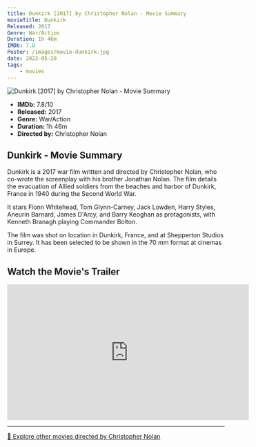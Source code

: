 ```yaml
---
title: Dunkirk [2017] by Christopher Nolan - Movie Summary
movieTitle: Dunkirk
Released: 2017
Genre: War/Action
Duration: 1h 46m
IMDb: 7.8
Poster: /images/movie-dunkirk.jpg
date: 2022-05-20
tags:
    - movies
---
```


![Dunkirk [2017] by Christopher Nolan - Movie Summary](/images/movie-dunkirk.jpg)

- **IMDb:** 7.8/10
- **Released:** 2017
- **Genre:** War/Action
- **Duration:** 1h 46m
- **Directed by:** Christopher Nolan

## Dunkirk - Movie Summary

Dunkirk is a 2017 war film written and directed by Christopher Nolan, who co-wrote the screenplay with his brother Jonathan Nolan. The film details the evacuation of Allied soldiers from the beaches and harbor of Dunkirk, France in 1940 during the Second World War.

It stars Fionn Whitehead, Tom Glynn-Carney, Jack Lowden, Harry Styles, Aneurin Barnard, James D'Arcy, and Barry Keoghan as protagonists, with Kenneth Branagh playing Commander Bolton.

The film was shot on location in Dunkirk, France, and at Shepperton Studios in Surrey. It has been selected to be shown in the 70 mm format at cinemas in Europe.

## Watch the Movie's Trailer

<iframe width="560" height="315" src="https://www.youtube-nocookie.com/embed/F-eMt3SrfFU" title="YouTube video player" frameborder="0" allow="accelerometer; autoplay; clipboard-write; encrypted-media; gyroscope; picture-in-picture" allowfullscreen></iframe>

---

[🍿 Explore other movies directed by Christopher Nolan](/)